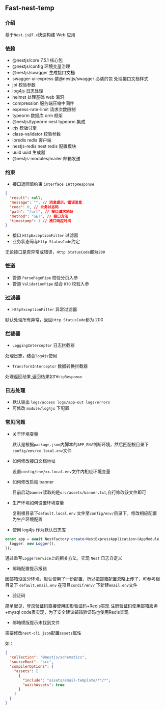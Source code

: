 ## Fast-nest-temp

### 介绍

基于`Nest.js@7.x`快速构建 Web 应用

### 依赖

- @nestjs/core 7.5.1 核心包
- @nestjs/config 环境变量治理
- @nestjs/swagger 生成接口文档
- swagger-ui-express 装@nestjs/swagger 必装的包 处理接口文档样式
- joi 校验参数
- log4js 日志处理
- helmet 处理基础 web 漏洞
- compression 服务端压缩中间件
- express-rate-limit 请求次数限制
- typeorm 数据库 orm 框架
- @nestjs/typeorm nest typeorm 集成
- ejs 模版引擎
- class-validator 校验参数
- ioredis redis 客户端
- nestjs-redis nest redis 配置模块
- uuid uuid 生成器
- @nestjs-modules/mailer 邮箱发送

### 约束

- 接口返回值约束 `interface IHttpResponse`

```json
{
  "result": null,
  "message": "", // 消息提示，错误消息
  "code": 0, // 业务状态码
  "path": "/url", // 接口请求地址
  "method": "GET", // 接口方法
  "timestamp": 1 // 接口响应时间
}
```

- 接口 `HttpExceptionFilter` 过滤器
- 业务状态码与`Http StatusCode`约定

无论接口是否异常或错误，`Http StatusCode`都为`200`

### 管道

- 管道 `ParsePagePipe` 校验分页入参
- 管道 `ValidationPipe` 结合 `DTO` 校验入参

### 过滤器

- `HttpExceptionFilter` 异常过滤器

默认处理所有异常，返回`Http StatusCode`都为 200

### 拦截器

- `LoggingInterceptor` 日志拦截器

处理日志，结合`log4js`使用

- `TransformInterceptor` 数据转换拦截器

处理返回结果,返回结果如`THttpResponse`

### 日志处理

- 默认输出 `logs/access logs/app-out logs/errors`
- 可修改 `module/log4js` 下配置

### 常见问题

- 关于环境变量

  默认是根据`package.json`内脚本的`APP_ENV`判断环境，然后匹配根目录下`config/env/xx.local.env`文件

- 如何修改接口文档地址

  设置`config/env/xx.local.env`文件内相应环境变量

- 如何修改启动 banner

  目前启动`banner`读取的是`src/assets/banner.txt`,自行修改该文件即可

- 生产环境如何设置环境变量

  复制根目录下`default.local.env` 文件至`config/env/`目录下，修改相应配置为生产环境配置

- 使用 log4js 作为默认日志库

```typescript
const app = await NestFactory.create<NestExpressApplication>(AppModule, {
  logger: new Logger(),
});
```

通过重写`LoggerService`上的相关方法，实现 `Nest` 日志自定义

- 邮箱配置提示报错

因邮箱没区分环境，默认使用了一份配置，所以把邮箱配置忽略上传了，可参考根目录下 `default.email.env` 
在项目`condif/env/` 下新建`email.env`文件

- 验证码

简单起见，登录验证码直接使用图形验证码+Redis实现
注册验证码使用邮箱服务+mysql code表实现，为了安全建议邮箱验证码也使用Redis实现

- 邮箱模版提示未找到文件

需要修改`nest-cli.json`配置`assets`属性

如：

```json
{
  "collection": "@nestjs/schematics",
  "sourceRoot": "src",
  "compilerOptions": {
    "assets": [
      {
        "include": "assets/email-template/**/*",
        "watchAssets": true
      }
    ]
  }
}
```
